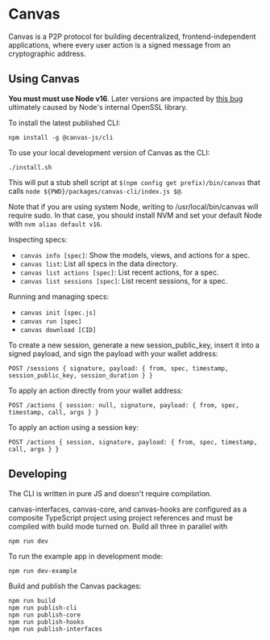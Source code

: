 # Canvas

Canvas is a P2P protocol for building decentralized, frontend-independent applications, where every user action is a signed message from an cryptographic address.

## Using Canvas

**You must must use Node v16**. Later versions are impacted by [this bug](https://github.com/ethers-io/ethers.js/issues/3082) ultimately caused by Node's internal OpenSSL library.

To install the latest published CLI:

```
npm install -g @canvas-js/cli
```

To use your local development version of Canvas as the CLI:

```
./install.sh
```

This will put a stub shell script at `$(npm config get prefix)/bin/canvas` that calls `node ${PWD}/packages/canvas-cli/index.js $@`.

Note that if you are using system Node, writing to /usr/local/bin/canvas will require sudo. In that case, you should install NVM and set your default Node with `nvm alias default v16`.

Inspecting specs:

- `canvas info [spec]`: Show the models, views, and actions for a spec.
- `canvas list`: List all specs in the data directory.
- `canvas list actions [spec]`: List recent actions, for a spec.
- `canvas list sessions [spec]`: List recent sessions, for a spec.

Running and managing specs:

- `canvas init [spec.js]`
- `canvas run [spec]`
- `canvas download [CID]`

To create a new session, generate a new session_public_key, insert it
into a signed payload, and sign the payload with your wallet address:

```
POST /sessions { signature, payload: { from, spec, timestamp, session_public_key, session_duration } }
```

To apply an action directly from your wallet address:

```
POST /actions { session: null, signature, payload: { from, spec, timestamp, call, args } }
```

To apply an action using a session key:

```
POST /actions { session, signature, payload: { from, spec, timestamp, call, args } }
```

## Developing

The CLI is written in pure JS and doesn't require compilation.

canvas-interfaces, canvas-core, and canvas-hooks are configured as a composite TypeScript project using project references and must be compiled with build mode turned on. Build all three in parallel with

```
npm run dev
```

To run the example app in development mode:

```
npm run dev-example
```

Build and publish the Canvas packages:

```
npm run build
npm run publish-cli
npm run publish-core
npm run publish-hooks
npm run publish-interfaces
```
